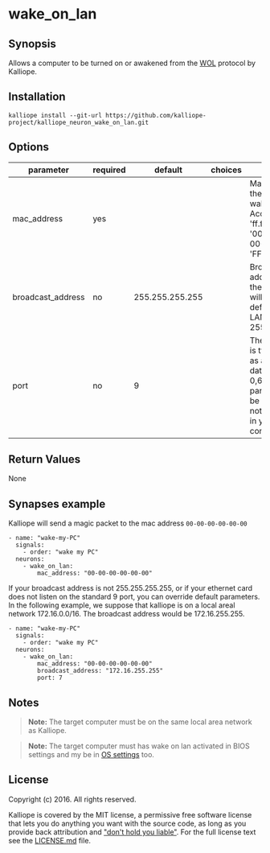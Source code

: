 # wake_on_lan

## Synopsis

Allows a computer to be turned on or awakened from the [WOL](https://en.wikipedia.org/wiki/Wake-on-LAN) protocol by Kalliope.

## Installation
```
kalliope install --git-url https://github.com/kalliope-project/kalliope_neuron_wake_on_lan.git
```

## Options

| parameter         | required | default         | choices  | comment                                                                                                                                               |
|-------------------|----------|-----------------|----------|-------------------------------------------------------------------------------------------------------------------------------------------------------|
| mac_address       | yes      |                 |          | Mac address of the target PC to wake up. Accepted format: 'ff.ff.ff.ff.ff.ff', '00-00-00-00-00-00', 'FFFFFFFFFFFF'                                    |
| broadcast_address | no       | 255.255.255.255 |          | Broadcast address where the magic packet will bee sent. By default on most LAN is 255.255.255.255                                                     |
| port              | no       | 9               |          | The magic packet is typically sent as a UDP datagram to port 0,6 7 or 9. This parameter must be an integer. Do not add 'quotes' in your configuration |


## Return Values

None


## Synapses example

Kalliope will send a magic packet to the mac address `00-00-00-00-00-00`
```
- name: "wake-my-PC"
  signals:
    - order: "wake my PC"
  neurons:
    - wake_on_lan:
        mac_address: "00-00-00-00-00-00"
```

If your broadcast address is not 255.255.255.255, or if your ethernet card does not listen on the standard 9 port, you can override default parameters.
In the following example, we suppose that kalliope is on a local areal network 172.16.0.0/16. The broadcast address would be 172.16.255.255.
```
- name: "wake-my-PC"
  signals:
    - order: "wake my PC"
  neurons:
    - wake_on_lan:
        mac_address: "00-00-00-00-00-00"
        broadcast_address: "172.16.255.255"
        port: 7
```

## Notes

> **Note:** The target computer must be on the same local area network as Kalliope.

> **Note:** The target computer must has wake on lan activated in BIOS settings and my be in [OS settings](http://www.groovypost.com/howto/enable-wake-on-lan-windows-10/) too.

## License

Copyright (c) 2016. All rights reserved.

Kalliope is covered by the MIT license, a permissive free software license that lets you do anything you want with the source code, 
as long as you provide back attribution and ["don't hold you liable"](http://choosealicense.com/). For the full license text see the [LICENSE.md](LICENSE.md) file.
